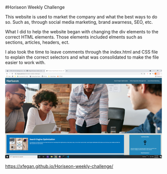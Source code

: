 #Horiseon Weekly Challenge

This website is used to market the company and what the best ways to do so. Such as, through social media marketing, brand awarness, SEO, etc. 

What I did to help the website began with changing the div elements to the correct HTML elements. Those elements included elments such as sections, articles, headers, ect. 

I also took the time to leave comments through the index.html and CSS file to explain the correct selectors and what was consolidated to make the file easier to work with.

 ![screenshot of website](./assets/images/screenshot.png) 

https://xfegan.github.io/Horiseon-weekly-challenge/